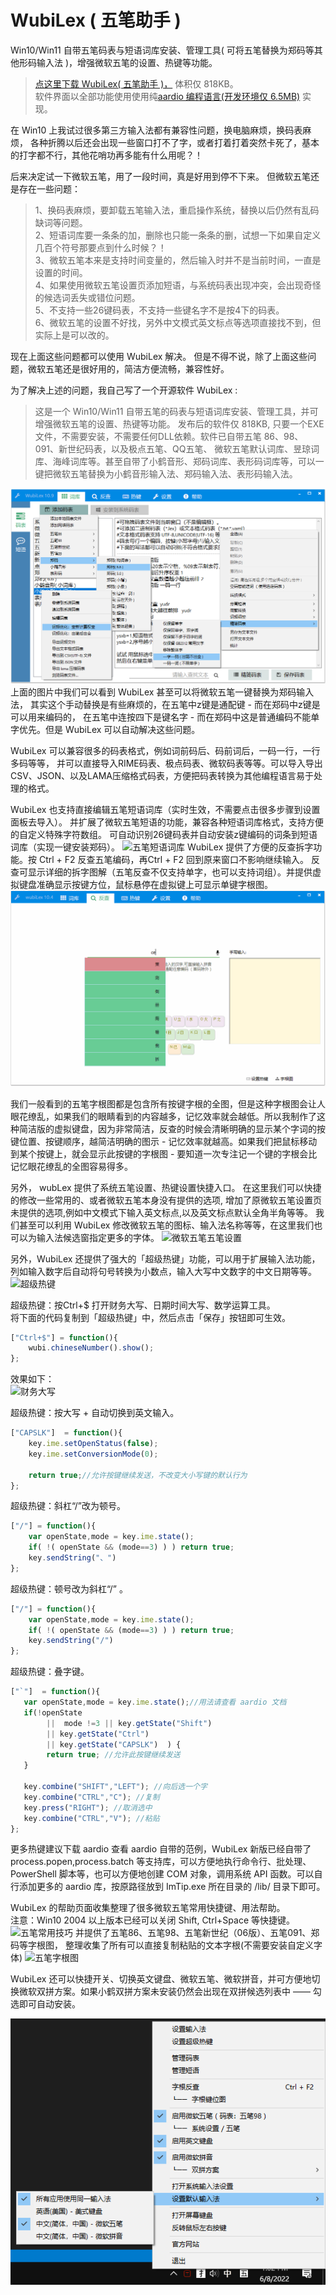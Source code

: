 # WubiLex ( 五笔助手 )
Win10/Win11 自带五笔码表与短语词库安装、管理工具( 可将五笔替换为郑码等其他形码输入法 )，增强微软五笔的设置、热键等功能。

> <a href="http://wubi.aardio.com/update/WubiLex.7z">点这里下载 WubiLex( 五笔助手 )，</a>  体积仅 818KB。   
> 软件界面以全部功能使用使用纯<a href="http://www.aardio.com/">aardio 编程语言(开发环境仅 6.5MB)</a> 实现。 

   
在 Win10 上我试过很多第三方输入法都有兼容性问题，换电脑麻烦，换码表麻烦，
各种折腾以后还会出现一些窗口打不了字，或者打着打着突然卡死了，基本的打字都不行，其他花哨功再多能有什么用呢？！

后来决定试一下微软五笔，用了一段时间，真是好用到停不下来。 但微软五笔还是存在一些问题：
> 1、换码表麻烦，要卸载五笔输入法，重启操作系统，替换以后仍然有乱码缺词等问题。  
> 2、短语词库要一条条的加，删除也只能一条条的删，试想一下如果自定义几百个符号那要点到什么时候？！  
> 3、微软五笔本来是支持时间变量的，然后输入时并不是当前时间，一直是设置的时间。  
> 4、如果使用微软五笔设置页添加短语，与系统码表出现冲突，会出现奇怪的候选词丢失或错位问题。  
> 5、不支持一些26键码表，不支持一些键名字不是按4下的码表。  
> 6、微软五笔的设置不好找，另外中文模式英文标点等选项直接找不到，但实际上是可以改的。 

现在上面这些问题都可以使用 WubiLex 解决。
但是不得不说，除了上面这些问题，微软五笔还是很好用的，简洁方便流畅，兼容性好。

为了解决上述的问题，我自己写了一个开源软件 WubiLex :
> 这是一个 Win10/Win11 自带五笔的码表与短语词库安装、管理工具，并可增强微软五笔的设置、热键等功能。
发布后的软件仅 818KB, 只要一个EXE文件，不需要安装，不需要任何DLL依赖。软件已自带五笔 86、98、091、新世纪码表，以及极点五笔、QQ五笔、
微软五笔默认词库、昱琼词库、海峰词库等。甚至自带了小鹤音形、郑码词库、表形码词库等，可以一键把微软五笔替换为小鹤音形输入法、郑码输入法、表形码输入法。

![微软五笔词库替换](./screenshots/1.png)
上面的图片中我们可以看到 WubiLex 甚至可以将微软五笔一键替换为郑码输入法，
其实这个手动替换是有些麻烦的，在五笔中z键是通配键 - 而在郑码中z键是可以用来编码的，
在五笔中连按四下是键名字 - 而在郑码中这是普通编码不能单字优先。但是 WubiLex 可以自动解决这些问题。

WubiLex 可以兼容很多的码表格式，例如词前码后、码前词后，一码一行，一行多码等等，
并可以直接导入RIME码表、极点码表、微软码表等等。可以导入导出CSV、JSON、以及LAMA压缩格式码表，方便把码表转换为其他编程语言易于处理的格式。

WubiLex 也支持直接编辑五笔短语词库（实时生效，不需要点击很多步骤到设置面板去导入）。
并扩展了微软五笔短语的功能，兼容各种短语词库格式，支持方便的自定义特殊字符数组。
可自动识别26键码表并自动安装z键编码的词条到短语词库（实现一键安装郑码）。
![五笔短语词库](./screenshots/2.png)
WubiLex 提供了方便的反查拆字功能。按 Ctrl + F2 反查五笔编码，再Ctrl + F2 回到原来窗口不影响继续输入。
反查可显示详细的拆字图解（五笔反查不仅支持单字，也可以支持词组）。并提供虚拟键盘准确显示按键方位，鼠标悬停在虚拟键上可显示单键字根图。
![五笔反查拆字](./screenshots/3.gif)

我们一般看到的五笔字根图都是包含所有按键字根的全图，但是这种字根图会让人眼花缭乱，如果我们的眼睛看到的内容越多，记忆效率就会越低。所以我制作了这种简洁版的虚拟键盘，因为非常简洁，反查的时候会清晰明确的显示某个字词的按键位置、按键顺序，越简洁明确的图示 - 记忆效率就越高。如果我们把鼠标移动到某个按键上，就会显示此按键的字根图 - 要知道一次专注记一个键的字根会比记忆眼花缭乱的全图容易得多。

另外， wubLex 提供了系统五笔设置、热键设置快捷入口。
在这里我们可以快捷的修改一些常用的、或者微软五笔本身没有提供的选项,
增加了原微软五笔设置页未提供的选项,例如中文模式下输入英文标点,以及英文标点默认全角半角等等。
我们甚至可以利用 WubiLex 修改微软五笔的图标、输入法名称等等，在这里我们也可以为输入法候选窗指定更多的字体。
![微软五笔五笔设置](./screenshots/6.png)

另外，WubiLex 还提供了强大的「超级热键」功能，可以用于扩展输入法功能，
列如输入数字后自动将句号转换为小数点，输入大写中文数字的中文日期等等。
![超级热键](./screenshots/4.png)  

超级热键：按Ctrl+$ 打开财务大写、日期时间大写、数学运算工具。    
将下面的代码复制到「超级热键」中，然后点击「保存」按钮即可生效。    
``` javascript
["Ctrl+$"] = function(){  
    wubi.chineseNumber().show();  
};  
```

效果如下：  
![财务大写](./screenshots/cn.gif) 

超级热键：按大写 + 自动切换到英文输入。      
``` javascript
["CAPSLK"]  = function(){  
    key.ime.setOpenStatus(false);
    key.ime.setConversionMode(0); 
    
    return true;//允许按键继续发送，不改变大小写键的默认行为
};
```

超级热键：斜杠“/”改为顿号。      
``` javascript
["/"] = function(){
    var openState,mode = key.ime.state();
    if( !( openState && (mode==3) ) ) return true; 
    key.sendString("、")
};
```

超级热键：顿号改为斜杠“/” 。    
``` javascript
["/"] = function(){
    var openState,mode = key.ime.state();
    if( !( openState && (mode==3) ) ) return true;
    key.sendString("/")
};
```

超级热键：叠字键。    
``` javascript
["`"]  = function(){  
   var openState,mode = key.ime.state();//用法请查看 aardio 文档
   if(!openState 
   		||  mode !=3 || key.getState("Shift")  
   		|| key.getState("Ctrl")  
   		|| key.getState("CAPSLK")  ) {
  		return true; //允许此按键继续发送
   }
   
   key.combine("SHIFT","LEFT"); //向后选一个字
   key.combine("CTRL","C"); //复制
   key.press("RIGHT"); //取消选中
   key.combine("CTRL","V"); //粘贴
};
```
更多热键建议下载 aardio 查看 aardio 自带的范例，WubiLex 新版已经自带了 process.popen,process.batch 等支持库，可以方便地执行命令行、批处理、PowerShell 脚本等，也可以方便地创建 COM 对象，调用系统 API 函数。可以自行添加更多的 aardio 库，按原路径放到 ImTip.exe 所在目录的 /lib/ 目录下即可。  


WubiLex 的帮助页面收集整理了很多微软五笔常用快捷键、用法帮助。  
注意：Win10 2004 以上版本已经可以关闭 Shift, Ctrl+Space 等快捷键。  
![五笔常用技巧](./screenshots/5.png)
并提供了五笔86、五笔98、五笔新世纪（06版）、五笔091、郑码等字根图，
整理收集了所有可以直接复制粘贴的文本字根(不需要安装自定义字体)
![五笔字根图](./screenshots/7.jpg)
 
WubiLex 还可以快捷开关、切换英文键盘、微软五笔、微软拼音，并可方便地切换微软双拼方案。如果小鹤双拼方案未安装仍然会出现在双拼候选列表中 —— 勾选即可自动安装。

![五笔字根图](./screenshots/0.png)
 
